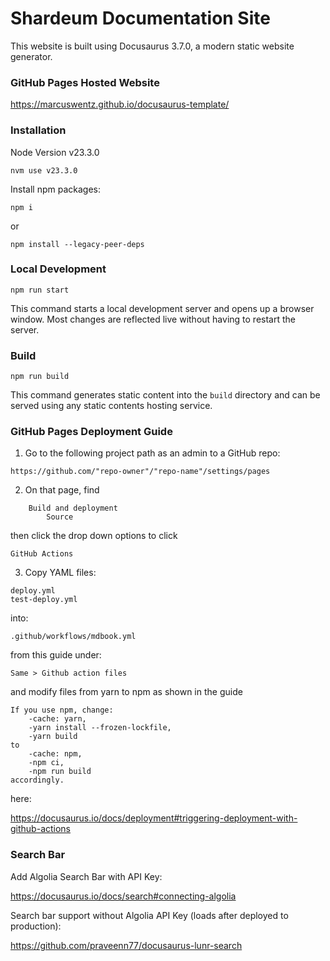 # Shardeum Documentation Site

This website is built using Docusaurus 3.7.0, a modern static website generator.

### GitHub Pages Hosted Website

https://marcuswentz.github.io/docusaurus-template/

### Installation

Node Version v23.3.0
```
nvm use v23.3.0
```
Install npm packages:
```
npm i
```
or
```
npm install --legacy-peer-deps
```

### Local Development

```
npm run start
```

This command starts a local development server and opens up a browser window. Most changes are reflected live without having to restart the server.

### Build

```
npm run build
```

This command generates static content into the `build` directory and can be served using any static contents hosting service.

### GitHub Pages Deployment Guide

1. Go to the following project path as an admin to a GitHub repo:

`https://github.com/"repo-owner"/"repo-name"/settings/pages`

2. On that page, find

```
    Build and deployment
        Source
```

then click the drop down options to click 

`GitHub Actions`

3. Copy YAML files:

```
deploy.yml
test-deploy.yml
```

into:

`.github/workflows/mdbook.yml`

from this guide under:

`Same > Github action files`

and modify files from yarn to npm as shown in the guide

```
If you use npm, change:
    -cache: yarn, 
    -yarn install --frozen-lockfile, 
    -yarn build 
to 
    -cache: npm, 
    -npm ci, 
    -npm run build 
accordingly.
```

here:

https://docusaurus.io/docs/deployment#triggering-deployment-with-github-actions

### Search Bar

Add Algolia Search Bar with API Key:

https://docusaurus.io/docs/search#connecting-algolia

Search bar support without Algolia API Key (loads after deployed to production):

https://github.com/praveenn77/docusaurus-lunr-search
